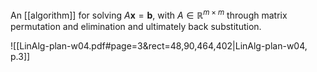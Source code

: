 
An [[algorithm]] for solving $A\mathbf{x}=\mathbf{b}$, with $A\in \mathbb{R}^{m \times m}$ through matrix permutation and elimination and ultimately back substitution.


![[LinAlg-plan-w04.pdf#page=3&rect=48,90,464,402|LinAlg-plan-w04, p.3]]
